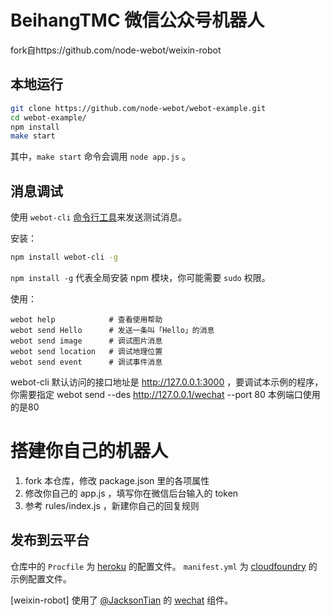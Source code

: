 # BeihangTMC 微信公众号机器人
fork自https://github.com/node-webot/weixin-robot

## 本地运行

```bash
git clone https://github.com/node-webot/webot-example.git
cd webot-example/
npm install
make start
```

其中，`make start` 命令会调用 `node app.js` 。

## 消息调试

使用 `webot-cli` [命令行工具](https://github.com/node-webot/webot-cli)来发送测试消息。

安装：

```bash
npm install webot-cli -g
```

`npm install -g` 代表全局安装 npm 模块，你可能需要 `sudo` 权限。

使用：

```
webot help            # 查看使用帮助
webot send Hello      # 发送一条叫「Hello」的消息
webot send image      # 调试图片消息
webot send location   # 调试地理位置
webot send event      # 调试事件消息
```

webot-cli 默认访问的接口地址是 http://127.0.0.1:3000 ，要调试本示例的程序，
你需要指定 webot send --des http://127.0.0.1/wechat --port 80
本例端口使用的是80

# 搭建你自己的机器人

1. fork 本仓库，修改 package.json 里的各项属性
2. 修改你自己的 app.js ，填写你在微信后台输入的 token 
3. 参考 rules/index.js ，新建你自己的回复规则

## 发布到云平台

仓库中的 `Procfile` 为 [heroku](http://www.heroku.com/) 的配置文件。
`manifest.yml` 为 [cloudfoundry](http://www.cloudfoundry.com/) 的示例配置文件。

[weixin-robot] 使用了 [@JacksonTian](https://github.com/JacksonTian) 的 [wechat](https://github.com/node-webot/wechat) 组件。
